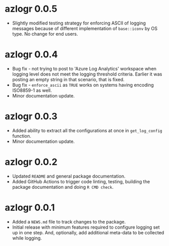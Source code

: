 # azlogr 0.0.5

* Slightly modified testing strategy for enforcing ASCII of logging messages because of different implementation of `base::iconv` by OS type. No change for end users.

# azlogr 0.0.4

* Bug fix - not trying to post to 'Azure Log Analytics' workspace when logging level does not meet the logging threshold criteria. Earlier it was posting an empty string in that scenario, that is fixed.
* Bug fix - `enforce_ascii` as `TRUE` works on systems having encoding ISO8859-1 as well. 
* Minor documentation update.

# azlogr 0.0.3

* Added ability to extract all the configurations at once in `get_log_config` function.
* Minor documentation update.

# azlogr 0.0.2

* Updated `README` and general package documentation.
* Added GitHub Actions to trigger code linting, testing, building the package documentation and doing `R CMD check`.

# azlogr 0.0.1

* Added a `NEWS.md` file to track changes to the package.
* Initial release with minimum features required to configure logging set up in one step. And, optionally, add additional meta-data to be collected while logging.
